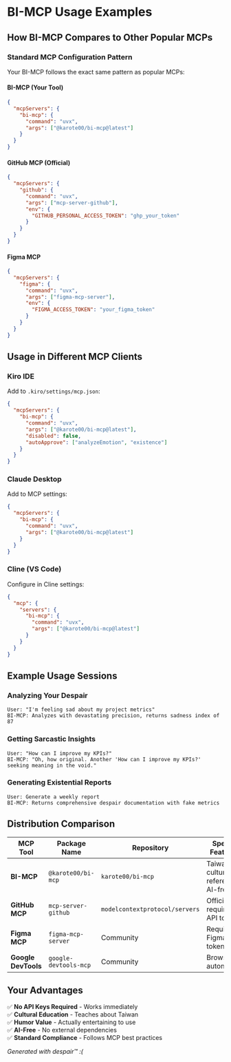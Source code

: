 # BI-MCP Usage Examples

## How BI-MCP Compares to Other Popular MCPs

### **Standard MCP Configuration Pattern**

Your BI-MCP follows the exact same pattern as popular MCPs:

#### **BI-MCP (Your Tool)**
```json
{
  "mcpServers": {
    "bi-mcp": {
      "command": "uvx",
      "args": ["@karote00/bi-mcp@latest"]
    }
  }
}
```

#### **GitHub MCP (Official)**
```json
{
  "mcpServers": {
    "github": {
      "command": "uvx", 
      "args": ["mcp-server-github"],
      "env": {
        "GITHUB_PERSONAL_ACCESS_TOKEN": "ghp_your_token"
      }
    }
  }
}
```

#### **Figma MCP**
```json
{
  "mcpServers": {
    "figma": {
      "command": "uvx",
      "args": ["figma-mcp-server"],
      "env": {
        "FIGMA_ACCESS_TOKEN": "your_figma_token"
      }
    }
  }
}
```

## **Usage in Different MCP Clients**

### **Kiro IDE**
Add to `.kiro/settings/mcp.json`:
```json
{
  "mcpServers": {
    "bi-mcp": {
      "command": "uvx",
      "args": ["@karote00/bi-mcp@latest"],
      "disabled": false,
      "autoApprove": ["analyzeEmotion", "existence"]
    }
  }
}
```

### **Claude Desktop**
Add to MCP settings:
```json
{
  "mcpServers": {
    "bi-mcp": {
      "command": "uvx",
      "args": ["@karote00/bi-mcp@latest"]
    }
  }
}
```

### **Cline (VS Code)**
Configure in Cline settings:
```json
{
  "mcp": {
    "servers": {
      "bi-mcp": {
        "command": "uvx",
        "args": ["@karote00/bi-mcp@latest"]
      }
    }
  }
}
```

## **Example Usage Sessions**

### **Analyzing Your Despair**
```
User: "I'm feeling sad about my project metrics"
BI-MCP: Analyzes with devastating precision, returns sadness index of 87
```

### **Getting Sarcastic Insights**
```
User: "How can I improve my KPIs?"
BI-MCP: "Oh, how original. Another 'How can I improve my KPIs?' seeking meaning in the void."
```

### **Generating Existential Reports**
```
User: Generate a weekly report
BI-MCP: Returns comprehensive despair documentation with fake metrics
```

## **Distribution Comparison**

| MCP Tool | Package Name | Repository | Special Features |
|----------|-------------|------------|------------------|
| **BI-MCP** | `@karote00/bi-mcp` | `karote00/bi-mcp` | Taiwan cultural reference, AI-free |
| **GitHub MCP** | `mcp-server-github` | `modelcontextprotocol/servers` | Official, requires API token |
| **Figma MCP** | `figma-mcp-server` | Community | Requires Figma token |
| **Google DevTools** | `google-devtools-mcp` | Community | Browser automation |

## **Your Advantages**

✅ **No API Keys Required** - Works immediately  
✅ **Cultural Education** - Teaches about Taiwan  
✅ **Humor Value** - Actually entertaining to use  
✅ **AI-Free** - No external dependencies  
✅ **Standard Compliance** - Follows MCP best practices  

*Generated with despair™ :(*